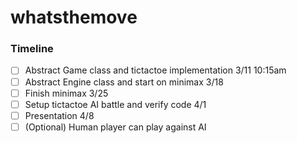 # whatsthemove

### Timeline
- [ ] Abstract Game class and tictactoe implementation 3/11 10:15am
- [ ] Abstract Engine class and start on minimax       3/18
- [ ] Finish minimax                                   3/25
- [ ] Setup tictactoe AI battle and verify code        4/1
- [ ] Presentation                                     4/8
- [ ] (Optional) Human player can play against AI      
